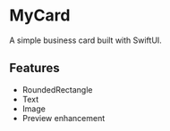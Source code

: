 # MyCard

A simple business card built with SwiftUI.

## Features

- RoundedRectangle
- Text
- Image
- Preview enhancement
